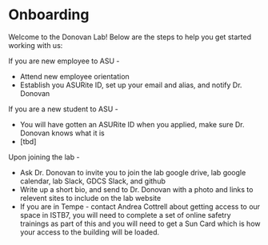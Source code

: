 # Onboarding

Welcome to the Donovan Lab! Below are the steps to help you get started working with us:

If you are new employee to ASU - 
* Attend new employee orientation
* Establish you ASURite ID, set up your email and alias, and notify Dr. Donovan

If you are a new student to ASU - 
* You will have gotten an ASURite ID when you applied, make sure Dr. Donovan knows what it is
* [tbd]

Upon joining the lab - 
* Ask Dr. Donovan to invite you to join the lab google drive, lab google calendar, lab Slack, GDCS Slack, and github
* Write up a short bio, and send to Dr. Donovan with a photo and links to relevent sites to include on the lab website
* If you are in Tempe - contact Andrea Cottrell about getting access to our space in ISTB7, you will need to complete a set of online safetry trainings as part of this and you will need to get a Sun Card which is how your access to the building will be loaded.
